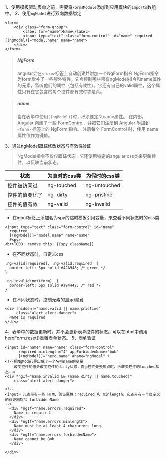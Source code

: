 1、使用模板驱动表单之前，需要将`FormsModule`添加到应用模块的`imports`数组中。
2、使用`ngModel`进行双向数据绑定
```
<form>
    <div class="form-group">
        <label for="name">Name</label>
        <input type="text" class="form-control" id="name" required [(ngModel)]="model.name" name="name">
    </div>
</form>
```
> ##### NgForm
> angular会在`<form>`标签上自动创建并附加一个NgForm指令
NgForm指令为form增补了一些额外特性。它会控制哪些带有ngModel指令和name属性的元素，监听他们的属性（包括有效性）。它还有自己的valid属性，这个属性只有在它包含的每个控件都有效时才是真。

> ##### name
> 当在表单中使用`[(ngModel)]`时，必须要定义name属性。
在内部，Angular 创建了一些 FormControl，并把它们注册到 Angular 附加到 `<form>` 标签上的 NgForm 指令。 注册每个 FormControl 时，使用 name 属性值作为键值。

3、通过ngModel跟踪修改状态与有效性验证
> NgModel指令不仅仅跟踪状态。它还使用特定的angular css类来更新控件，以反映当前状态。

| 状态 | 为真时的css类 | 为假时的css类 |
| ---- | ------------ | ------------ |
| 控件被访问过 | ng-touched | ng-untouched |
| 控件的值变化了 | ng-dirty | ng-pristine |
| 控件的值有效 | ng-valid | ng-invalid |

* 在input标签上添加名为spy的临时模板引用变量，来查看不同状态时的css类
```
<input type="text" class="form-control" id="name"
  required
  [(ngModel)]="model.name" name="name"
  #spy>
<br>TODO: remove this: {{spy.className}}
```
* 在不同状态时，自定义css
```
.ng-valid[required], .ng-valid.required  {
  border-left: 5px solid #42A948; /* green */
}

.ng-invalid:not(form)  {
  border-left: 5px solid #a94442; /* red */
}
```
* 在不同状态时，控制元素的显示/隐藏
```
<div [hidden]="name.valid || name.pristine"
     class="alert alert-danger">
  Name is required
</div>
```
4、表单中的数据更新时，并不会更新表单控件的状态。可以在html中调用heroForm.reset()重置表单状态。
5、表单验证
```
<input id="name" name="name" class="form-control"
      required minlength="4" appForbiddenName="bob"
      [(ngModel)]="hero.name" #name="ngModel" >
<!--把NgModel导出成了一个名叫name的变量
    改变控件的值会改变控件的dirty状态，而当控件失去焦点时，会改变控件的touched状态-->
<div *ngIf="name.invalid && (name.dirty || name.touched)"
    class="alert alert-danger">

<!--
<input> 元素带有一些 HTML 验证属性：required 和 minlength。它还带有一个自定义的验证器指令 forbiddenName
-->
  <div *ngIf="name.errors.required">
    Name is required.
  </div>
  <div *ngIf="name.errors.minlength">
    Name must be at least 4 characters long.
  </div>
  <div *ngIf="name.errors.forbiddenName">
    Name cannot be Bob.
  </div>

</div>
```